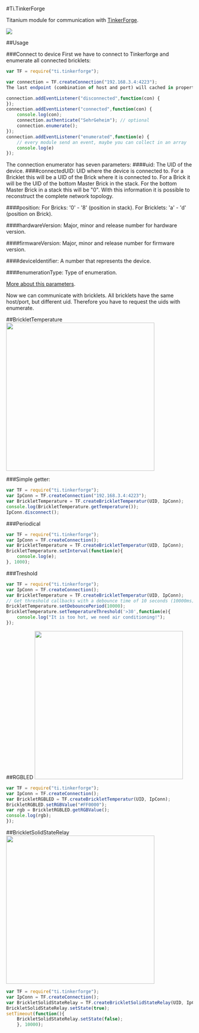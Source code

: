 #Ti.TinkerForge


Titanium module for communication with [TinkerForge](http://tinkerforge.com).

<img src="http://www.tinkerforge.com/static/images/wit-einfach.png" />

##Usage

###Connect to device
First we have to connect to Tinkerforge and enumerate all connected bricklets:
```javascript
var TF = require("ti.tinkerforge");

var connection = TF.createConnection("192.168.3.4:4223");
The last endpoint (combination of host and port) will cached in properties. Therefore you can dismiss in next requests.

connection.addEventListener("disconnected",function(con) {
});
connection.addEventListener("connected",function(con) {
	console.log(con);
	connection.authenticate("SehrGeheim"); // optional
	connection.enumerate();
});
connection.addEventListener("enumerated",function(e) {
	// every module send an event, maybe you can collect in an array
	console.log(e)
});
```
The connection enumerator has seven parameters:
####uid: 
The UID of the device.
####connectedUID: 
UID where the device is connected to. For a Bricklet this will be a UID of the Brick where it is connected to. For a Brick it will be the UID of the bottom Master Brick in the stack. For the bottom Master Brick in a stack this will be "0". With this information it is possible to reconstruct the complete network topology.

####position: 
For Bricks: '0' - '8' (position in stack). For Bricklets: 'a' - 'd' (position on Brick).

####hardwareVersion: 
Major, minor and release number for hardware version.

####firmwareVersion: 
Major, minor and release number for firmware version.

####deviceIdentifier:
A number that represents the device.

####enumerationType: 
Type of enumeration.

[More about this parameters](http://www.tinkerforge.com/en/doc/Software/IPConnection_Java.html#ipcon-java).

Now we can communicate with bricklets. All bricklets have the same host/port, but different uid. Therefore you have to request the uids with enumerate. 


##BrickletTemperature
<img src="http://www.tinkerforge.com/en/doc/_images/Bricklets/bricklet_temperature_tilted_600.jpg" width=400/>

###Simple getter:
```javascript
var TF = require("ti.tinkerforge");
var IpConn = TF.createConnection("192.168.3.4:4223");
var BrickletTemperature = TF.createBrickletTemperatur(UID, IpConn);
console.log(BrickletTemperature.getTemperature());
IpConn.disconnect();
```

###Periodical
```javascript
var TF = require("ti.tinkerforge");
var IpConn = TF.createConnection();
var BrickletTemperature = TF.createBrickletTemperatur(UID, IpConn);
BrickletTemperature.setInterval(function(e){
	console.log(e);
}, 1000);

```
###Treshold
```javascript
var TF = require("ti.tinkerforge");
var IpConn = TF.createConnection();
var BrickletTemperature = TF.createBrickletTemperatur(UID, IpConn);
// Get threshold callbacks with a debounce time of 10 seconds (10000ms)
BrickletTemperature.setDebouncePeriod(10000);
BrickletTemperature.setTemperatureThreshold('>30',function(e){
	console.log("It is too hot, we need air conditioning!");
});
```

##RGBLED
<img src="http://www.tinkerforge.com/en/doc/_images/Bricklets/bricklet_rgb_led_tilted_350.jpg" width=400 />
```javascript
var TF = require("ti.tinkerforge");
var IpConn = TF.createConnection();
var BrickletRGBLED = TF.createBrickletTemperatur(UID, IpConn);
BrickletRGBLED.setRGBValue("#FF0000");
var rgb = BrickletRGBLED.getRGBValue();
console.log(rgb);
});
```
##BrickletSolidStateRelay
<img src="http://www.tinkerforge.com/en/doc/_images/Bricklets/bricklet_ssr_w_ssr_350.jpg" width=400 />
```javascript
var TF = require("ti.tinkerforge");
var IpConn = TF.createConnection();
var BrickletSolidStateRelay = TF.createBrickletSolidStateRelay(UID, IpConn);
BrickletSolidStateRelay.setState(true);
setTimeout(function(){
	BrickletSolidStateRelay.setState(false);
	}, 10000);

```





